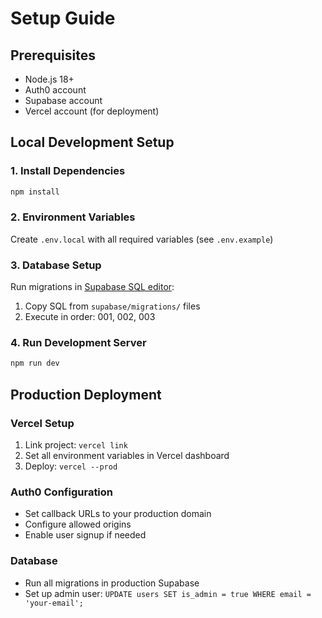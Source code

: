# Setup Guide

## Prerequisites
- Node.js 18+
- Auth0 account
- Supabase account
- Vercel account (for deployment)

## Local Development Setup

### 1. Install Dependencies
```bash
npm install
```

### 2. Environment Variables
Create `.env.local` with all required variables (see `.env.example`)

### 3. Database Setup
Run migrations in [Supabase SQL editor](https://supabase.com/dashboard/project/pahfsiosiuxdkiebepav/sql/new):
1. Copy SQL from `supabase/migrations/` files
2. Execute in order: 001, 002, 003

### 4. Run Development Server
```bash
npm run dev
```

## Production Deployment

### Vercel Setup
1. Link project: `vercel link`
2. Set all environment variables in Vercel dashboard
3. Deploy: `vercel --prod`

### Auth0 Configuration
- Set callback URLs to your production domain
- Configure allowed origins
- Enable user signup if needed

### Database
- Run all migrations in production Supabase
- Set up admin user: `UPDATE users SET is_admin = true WHERE email = 'your-email';`